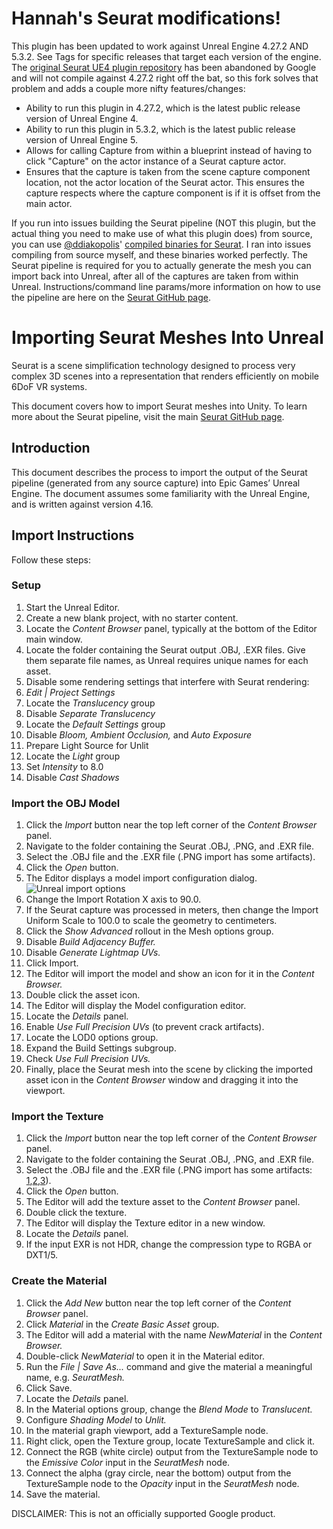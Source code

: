 # Hannah's Seurat modifications!

This plugin has been updated to work against Unreal Engine 4.27.2 AND 5.3.2. See Tags for specific releases that target each version of the engine.
The [original Seurat UE4 plugin repository](https://github.com/googlevr/seurat-unreal-plugin) has been abandoned by Google and will not compile against 4.27.2 right off the bat, so this fork solves that problem and adds a couple more nifty features/changes:
* Ability to run this plugin in 4.27.2, which is the latest public release version of Unreal Engine 4.
* Ability to run this plugin in 5.3.2, which is the latest public release version of Unreal Engine 5.
* Allows for calling Capture from within a blueprint instead of having to click "Capture" on the actor instance of a Seurat capture actor.
* Ensures that the capture is taken from the scene capture component location, not the actor location of the Seurat actor. This ensures the capture respects where the capture component is if it is offset from the main actor.

If you run into issues building the Seurat pipeline (NOT this plugin, but the actual thing you need to make use of what this plugin does) from source, you can use [@ddiakopolis](https://github.com/ddiakopoulos)' [compiled binaries for Seurat](https://github.com/ddiakopoulos/seurat/releases). I ran into issues compiling from source myself, and these binaries worked perfectly. The Seurat pipeline is required for you to actually generate the mesh you can import back into Unreal, after all of the captures are taken from within Unreal. Instructions/command line params/more information on how to use the pipeline are here on the [Seurat GitHub page](https://github.com/googlevr/seurat).

# Importing Seurat Meshes Into Unreal

Seurat is a scene simplification technology designed to process very complex 3D scenes into a representation that renders efficiently on mobile 6DoF VR systems.

This document covers how to import Seurat meshes into Unity. To learn more about the Seurat pipeline, visit the main [Seurat GitHub page](https://github.com/googlevr/seurat).

## Introduction
This document describes the process to import the output of the Seurat pipeline
(generated from any source capture) into Epic Games’ Unreal Engine.  The
document assumes some familiarity with the Unreal Engine, and is written against
version 4.16.

## Import Instructions
Follow these steps:

### Setup
1. Start the Unreal Editor.
2. Create a new blank project, with no starter content.
3. Locate the _Content Browser_ panel, typically at the bottom of the Editor
   main window.
4. Locate the folder containing the Seurat output .OBJ, .EXR files. Give them
   separate file names, as Unreal requires unique names for each asset.
5. Disable some rendering settings that interfere with Seurat rendering:
6. _Edit | Project Settings_
7. Locate the _Translucency_ group
8. Disable _Separate Translucency_
9. Locate the _Default Settings_ group
10. Disable _Bloom,_ _Ambient Occlusion,_ and _Auto Exposure_
11. Prepare Light Source for Unlit
12. Locate the _Light_ group
13. Set _Intensity_ to 8.0
14. Disable _Cast Shadows_

### Import the OBJ Model
1. Click the _Import_ button near the top left corner of the _Content Browser_
   panel.
2. Navigate to the folder containing the Seurat .OBJ, .PNG, and .EXR file.
3. Select the .OBJ file and the .EXR file (.PNG import has some artifacts).
4. Click the _Open_ button.
5. The Editor displays a model import configuration dialog.\
   ![Unreal import options](images/unreal_01.png)
6. Change the Import Rotation X axis to 90.0.
7. If the Seurat capture was processed in meters, then change the Import Uniform
   Scale to 100.0 to scale the geometry to centimeters.
8. Click the _Show Advanced_ rollout in the Mesh options group.
9. Disable _Build Adjacency Buffer._
10. Disable _Generate Lightmap UVs._
11. Click Import.
12. The Editor will import the model and show an icon for it in the _Content
    Browser._
13. Double click the asset icon.
14. The Editor will display the Model configuration editor.
15. Locate the _Details_ panel.
16. Enable _Use Full Precision UVs_ (to prevent crack artifacts).
17. Locate the LOD0 options group.
18. Expand the Build Settings subgroup.
19. Check _Use Full Precision UVs._
20. Finally, place the Seurat mesh into the scene by clicking the imported asset
    icon in the _Content Browser_ window and dragging it into the viewport.

### Import the Texture
1. Click the _Import_ button near the top left corner of the _Content Browser_
   panel.
2. Navigate to the folder containing the Seurat .OBJ, .PNG, and .EXR file.
3. Select the .OBJ file and the .EXR file (.PNG import has some artifacts: [1][png_01],[2][png_02],[3][png_03]).
4. Click the _Open_ button.
5. The Editor will add the texture asset to the _Content Browser_ panel.
6. Double click the texture.
7. The Editor will display the Texture editor in a new window.
8. Locate the _Details_ panel.
9. If the input EXR is not HDR, change the compression type to RGBA or DXT1/5.

### Create the Material
1. Click the _Add New_ button near the top left corner of the _Content Browser_
   panel.
2. Click _Material_ in the _Create Basic Asset_ group.
3. The Editor will add a material with the name _NewMaterial_ in the _Content
   Browser._
4. Double-click _NewMaterial_ to open it in the Material editor.
5. Run the _File | Save As..._ command and give the material a meaningful name,
   e.g. _SeuratMesh._
6. Click Save.
7. Locate the _Details_ panel.
8. In the Material options group, change the _Blend Mode_ to _Translucent._
9. Configure _Shading Model_ to _Unlit._
10. In the material graph viewport, add a TextureSample node.
11. Right click, open the Texture group, locate TextureSample and click it.
12. Connect the RGB (white circle) output from the TextureSample node to the
    _Emissive Color_ input in the _SeuratMesh_ node.
13. Connect the alpha (gray circle, near the bottom) output from the
    TextureSample node to the _Opacity_ input in the _SeuratMesh_ node.
14. Save the material.

[png_01]: https://answers.unrealengine.com/questions/384955/texture-will-fill-empty-areas-with-lines.html
[png_02]: https://forums.unrealengine.com/showthread.php?22982-Importing-any-PNG-with-alpha-channel-messes-up-the-image
[png_03]: https://answers.unrealengine.com/questions/87474/while-importing-a-sprite-sheet-texture-unreal-is-a.html

DISCLAIMER: This is not an officially supported Google product.
